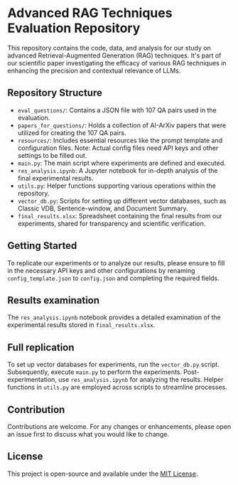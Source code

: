# Advanced RAG Techniques Evaluation Repository

This repository contains the code, data, and analysis for our study on advanced Retrieval-Augmented Generation (RAG) techniques. It's part of our scientific paper investigating the efficacy of various RAG techniques in enhancing the precision and contextual relevance of LLMs.

## Repository Structure

- `eval_questions/`: Contains a JSON file with 107 QA pairs used in the evaluation.
- `papers_for_questions/`: Holds a collection of AI-ArXiv papers that were utilized for creating the 107 QA pairs.
- `resources/`: Includes essential resources like the prompt template and configuration files. Note: Actual config files need API keys and other settings to be filled out.
- `main.py`: The main script where experiments are defined and executed.
- `res_analysis.ipynb`: A Jupyter notebook for in-depth analysis of the final experimental results.
- `utils.py`: Helper functions supporting various operations within the repository.
- `vector_db.py`: Scripts for setting up different vector databases, such as Classic VDB, Sentence-window, and Document Summary.
- `final_results.xlsx`: Spreadsheet containing the final results from our experiments, shared for transparency and scientific verification.

## Getting Started

To replicate our experiments or to analyze our results, please ensure to fill in the necessary API keys and other configurations by renaming `config_template.json` to `config.json` and completing the required fields.

## Results examination

The `res_analysis.ipynb` notebook provides a detailed examination of the experimental results stored in `final_results.xlsx`. 

## Full replication

To set up vector databases for experiments, run the `vector_db.py` script. Subsequently, execute `main.py` to perform the experiments. Post-experimentation, use `res_analysis.ipynb` for analyzing the results. Helper functions in `utils.py` are employed across scripts to streamline processes.

## Contribution

Contributions are welcome. For any changes or enhancements, please open an issue first to discuss what you would like to change.

## License

This project is open-source and available under the [MIT License](LICENSE).
